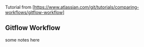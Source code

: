 Tutorial from [https://www.atlassian.com/git/tutorials/comparing-workflows/gitflow-workflow]

## Gitflow Workflow

some notes here